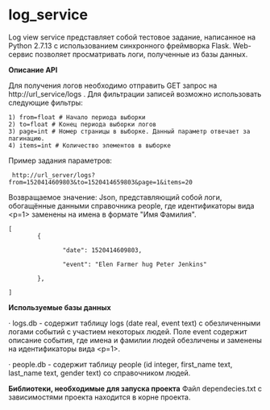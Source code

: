 # log_service
Log view service представляет собой тестовое задание, написанное на Python 2.7.13 с использованием синхронного фреймворка Flask.
Web-сервис позволяет просматривать логи, полученные из базы данных.

**Описание API**

Для получения логов необходимо отправить GET запрос на http://url_service/logs . Для фильтрации записей возможно использовать следующие фильтры:
    
    1) from=float # Начало периода выборки
    2) to=float # Конец периода выборки логов
    3) page=int # Номер страницы в выборке. Данный параметр отвечает за пагинацию.
    4) items=int # Количество элементов в выборке
Пример задания параметров:

     http://url_server/logs?from=1520414609803&to=1520414659803&page=1&items=20
     
Возвращаемое значение: Json, представляющий собой логи, обогащённые данными справочника people, где идентификаторы вида <p=1> заменены на имена в формате "Имя Фамилия".

    [
            {

                   "date": 1520414609803,

                   "event": "Elen Farmer hug Peter Jenkins"

            },

    ]

**Используемые базы данных**

·         logs.db - содержит таблицу logs (date real, event text) с обезличенными логами событий с участием некоторых людей. Поле event содержит описание события, где имена и фамилии людей обезличены и заменены на идентификаторы вида <p=1>.

·         people.db - содержит таблицу people (id integer, first_name text, last_name text, gender text) со справочником людей.

**Библиотеки, необходимые для запуска проекта**
    Файл dependecies.txt с зависимостями проекта находится в корне проекта.
